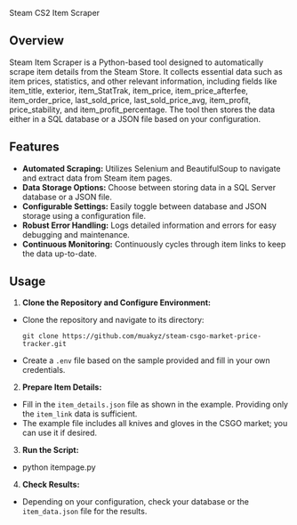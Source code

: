 Steam CS2 Item Scraper

Overview
--------
Steam Item Scraper is a Python-based tool designed to automatically scrape item details from the Steam Store. It collects essential data such as item prices, statistics, and other relevant information, including fields like item_title, exterior, item_StatTrak, item_price, item_price_afterfee, item_order_price, last_sold_price, last_sold_price_avg, item_profit, price_stability, and item_profit_percentage. The tool then stores the data either in a SQL database or a JSON file based on your configuration.

Features
--------
- **Automated Scraping:** Utilizes Selenium and BeautifulSoup to navigate and extract data from Steam item pages.
- **Data Storage Options:** Choose between storing data in a SQL Server database or a JSON file.
- **Configurable Settings:** Easily toggle between database and JSON storage using a configuration file.
- **Robust Error Handling:** Logs detailed information and errors for easy debugging and maintenance.
- **Continuous Monitoring:** Continuously cycles through item links to keep the data up-to-date.

Usage
-----
1. **Clone the Repository and Configure Environment:**
- Clone the repository and navigate to its directory:
  ```
  git clone https://github.com/muakyz/steam-csgo-market-price-tracker.git
  ```
- Create a `.env` file based on the sample provided and fill in your own credentials.

2. **Prepare Item Details:**
- Fill in the `item_details.json` file as shown in the example. Providing only the `item_link` data is sufficient.
- The example file includes all knives and gloves in the CSGO market; you can use it if desired.

3. **Run the Script:**
  - python itempage.py

4. **Check Results:**
- Depending on your configuration, check your database or the `item_data.json` file for the results.

